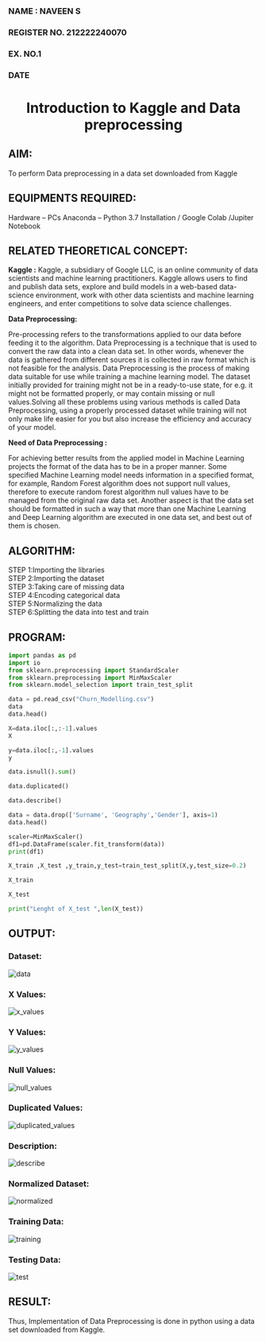 <H3> NAME : NAVEEN S</H3>
<H3> REGISTER NO. 212222240070</H3>
<H3>EX. NO.1</H3>
<H3>DATE</H3>
<H1 ALIGN =CENTER> Introduction to Kaggle and Data preprocessing</H1>

## AIM:

To perform Data preprocessing in a data set downloaded from Kaggle

## EQUIPMENTS REQUIRED:
Hardware – PCs
Anaconda – Python 3.7 Installation / Google Colab /Jupiter Notebook

## RELATED THEORETICAL CONCEPT:

**Kaggle :**
Kaggle, a subsidiary of Google LLC, is an online community of data scientists and machine learning practitioners. Kaggle allows users to find and publish data sets, explore and build models in a web-based data-science environment, work with other data scientists and machine learning engineers, and enter competitions to solve data science challenges.

**Data Preprocessing:**

Pre-processing refers to the transformations applied to our data before feeding it to the algorithm. Data Preprocessing is a technique that is used to convert the raw data into a clean data set. In other words, whenever the data is gathered from different sources it is collected in raw format which is not feasible for the analysis.
Data Preprocessing is the process of making data suitable for use while training a machine learning model. The dataset initially provided for training might not be in a ready-to-use state, for e.g. it might not be formatted properly, or may contain missing or null values.Solving all these problems using various methods is called Data Preprocessing, using a properly processed dataset while training will not only make life easier for you but also increase the efficiency and accuracy of your model.

**Need of Data Preprocessing :**

For achieving better results from the applied model in Machine Learning projects the format of the data has to be in a proper manner. Some specified Machine Learning model needs information in a specified format, for example, Random Forest algorithm does not support null values, therefore to execute random forest algorithm null values have to be managed from the original raw data set.
Another aspect is that the data set should be formatted in such a way that more than one Machine Learning and Deep Learning algorithm are executed in one data set, and best out of them is chosen.


## ALGORITHM:
STEP 1:Importing the libraries<BR>
STEP 2:Importing the dataset<BR>
STEP 3:Taking care of missing data<BR>
STEP 4:Encoding categorical data<BR>
STEP 5:Normalizing the data<BR>
STEP 6:Splitting the data into test and train<BR>


##  PROGRAM:
```py
import pandas as pd
import io
from sklearn.preprocessing import StandardScaler
from sklearn.preprocessing import MinMaxScaler
from sklearn.model_selection import train_test_split

data = pd.read_csv("Churn_Modelling.csv")
data
data.head()

X=data.iloc[:,:-1].values
X

y=data.iloc[:,-1].values
y

data.isnull().sum()

data.duplicated()

data.describe()

data = data.drop(['Surname', 'Geography','Gender'], axis=1)
data.head()

scaler=MinMaxScaler()
df1=pd.DataFrame(scaler.fit_transform(data))
print(df1)

X_train ,X_test ,y_train,y_test=train_test_split(X,y,test_size=0.2)

X_train

X_test

print("Lenght of X_test ",len(X_test))


```
## OUTPUT:
### Dataset:
![data](https://github.com/Naveensrinivasan07/Ex-1-NN/assets/119475891/3266a858-7026-457d-b074-8857923d7a07)
### X Values:
![x_values](https://github.com/Naveensrinivasan07/Ex-1-NN/assets/119475891/aade21d7-c701-4b77-bc89-2c2b3525c10a)
### Y Values:
![y_values](https://github.com/Naveensrinivasan07/Ex-1-NN/assets/119475891/d0814948-069a-4ef2-a673-f17b8d890bd3)
### Null Values:
![null_values](https://github.com/Naveensrinivasan07/Ex-1-NN/assets/119475891/6d015d44-ee3a-45c1-ba58-9eef5c14b64b)
### Duplicated Values:
![duplicated_values](https://github.com/Naveensrinivasan07/Ex-1-NN/assets/119475891/45952918-fb79-43a1-bb18-da592508ace2)
### Description:
![describe](https://github.com/Naveensrinivasan07/Ex-1-NN/assets/119475891/49a40544-613f-42c9-8f30-21247564bfa1)
### Normalized Dataset:
![normalized](https://github.com/Naveensrinivasan07/Ex-1-NN/assets/119475891/b52b7460-7491-462f-9e3e-153379875151)
### Training Data:
![training ](https://github.com/Naveensrinivasan07/Ex-1-NN/assets/119475891/92024909-59f8-45b1-b69b-03e5eed238af)
### Testing Data:
![test](https://github.com/Naveensrinivasan07/Ex-1-NN/assets/119475891/17c1c314-f771-4787-8743-320698017e55)

## RESULT:
Thus, Implementation of Data Preprocessing is done in python  using a data set downloaded from Kaggle.



